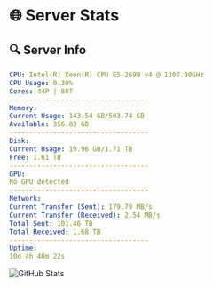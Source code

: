 # 🌐 Server Stats
## 🔍 Server Info
```yaml
CPU: Intel(R) Xeon(R) CPU E5-2699 v4 @ 1307.90GHz
CPU Usage: 0.30%
Cores: 44P | 88T
-----------------------------------
Memory:
Current Usage: 143.54 GB/503.74 GB
Available: 356.83 GB
-----------------------------------
Disk:
Current Usage: 19.96 GB/1.71 TB
Free: 1.61 TB
-----------------------------------
GPU:
No GPU detected
-----------------------------------
Network:
Current Transfer (Sent): 179.79 MB/s
Current Transfer (Received): 2.54 MB/s
Total Sent: 101.46 TB
Total Received: 1.68 TB
-----------------------------------
Uptime:
10d 4h 40m 22s
```
![GitHub Stats](https://img.shields.io/badge/Updated-2025-02-18_03:23:40-blue)